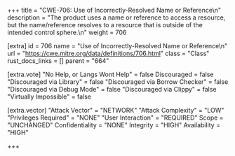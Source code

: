 +++
title = "CWE-706: Use of Incorrectly-Resolved Name or Reference\n"
description = "The product uses a name or reference to access a resource, but the name/reference resolves to a resource that is outside of the intended control sphere.\n"
weight = 706

[extra]
id = 706
name = "Use of Incorrectly-Resolved Name or Reference\n"
url = "https://cwe.mitre.org/data/definitions/706.html"
class = "Class"
rust_docs_links = []
parent = "664"

[extra.vote]
"No Help, or Langs Wont Help" = false
Discouraged = false
"Discouraged via Library" = false
"Discouraged via Borrow Checker" = false
"Discouraged via Debug Mode" = false
"Discouraged via Clippy" = false
"Virtually Impossible" = false

[extra.vector]
"Attack Vector" = "NETWORK"
"Attack Complexity" = "LOW"
"Privileges Required" = "NONE"
"User Interaction" = "REQUIRED"
Scope = "UNCHANGED"
Confidentiality = "NONE"
Integrity = "HIGH"
Availability = "HIGH"

+++